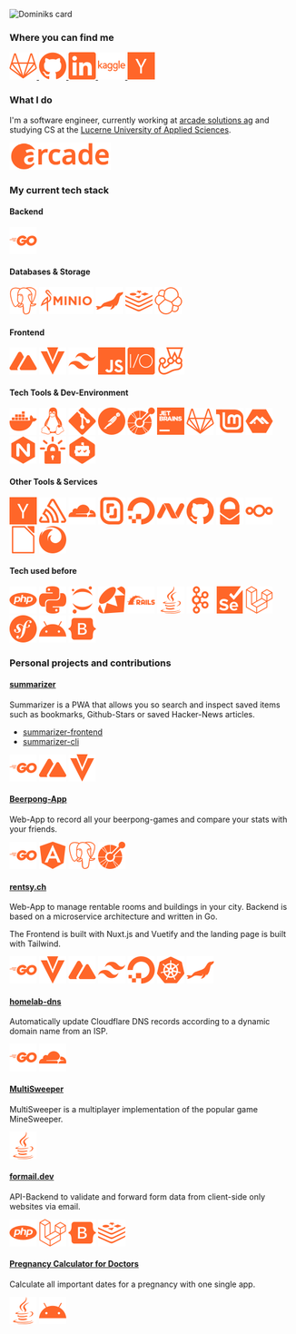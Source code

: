 ![Dominiks card](https://cardivo.vercel.app/api?name=Dominik&description=Software%20Engineer&image=https://avatars.githubusercontent.com/u/23583759?v=4&site=https://gitlab.com/dominikstraessle&pattern=topography&colorPattern=%23FF6629&opacity=0.2&fontColor=%23FF6629&github=dominikstraessle&linkedin=dominik-strässle)

### Where you can find me

<a href="https://gitlab.com/dominikstraessle" target="_blank">
<img height="48" src="assets/gitlab.svg" alt="gitlab">
</a>

<a href="https://github.com/dominikstraessle/" target="_blank">
<img height="48" src="assets/github.svg" alt="github">
</a>

<a href="https://www.linkedin.com/in/dominik-str%C3%A4ssle-1b5736230/" target="_blank">
<img height="48" src="assets/linkedin.svg" alt="linkedin">
</a>

<a href="https://www.kaggle.com/dominikstraessle" target="_blank">
<img height="48" src="assets/kaggle.svg" alt="kaggle">
</a>

<a href="https://news.ycombinator.com/user?id=dominikstr" target="_blank">
<img height="48" src="assets/ycombinator.svg" alt="ycombinator">
</a>

### What I do
I'm a software engineer, currently working at [arcade solutions ag](https://www.arcade.ch/) and studying CS at the [Lucerne University of Applied Sciences](https://www.hslu.ch/en/lucerne-school-of-information-technology/).

<p>
<img height="48" src="assets/arc.svg" alt="arcade solutions ag">
</p>

### My current tech stack
#### Backend
<img height="48" src="assets/go.svg" alt="go">

#### Databases & Storage
<p>
<img height="48" src="assets/postgresql.svg" alt="postgresql">
<img height="48" src="assets/minioio-ar21.svg" alt="minioio">
<img height="48" src="assets/mariadb.svg" alt="mariadb">
<img height="48" src="assets/redis.svg" alt="redis">
<img height="48" src="assets/elastic.svg" alt="elastic">
</p>

#### Frontend
<p>
<img height="48" src="assets/nuxtdotjs.svg" alt="nuxtjs">
<img height="48" src="assets/vuetify.svg" alt="vuetify">
<img height="48" src="assets/tailwindcss.svg" alt="tailwindcss">
<img height="48" src="assets/javascript.svg" alt="javascript">
<img height="48" src="assets/webdriverio.svg" alt="webdriverio">
<img height="48" src="assets/jest.svg" alt="jest">
</p>

#### Tech Tools & Dev-Environment
<p>
<img height="48" src="assets/docker.svg" alt="docker">
<img height="48" src="assets/linux.svg" alt="linux">
<img height="48" src="assets/git.svg" alt="git">
<img height="48" src="assets/postman.svg" alt="postman">
<img height="48" src="assets/openapiinitiative.svg" alt="openapiinitiative">
<img height="48" src="assets/jetbrains.svg" alt="jetbrains">
<img height="48" src="assets/gitlab.svg" alt="gitlab">
<img height="48" src="assets/linuxmint.svg" alt="linuxmint">
<img height="48" src="assets/alpinelinux.svg" alt="alpinelinux">
<img height="48" src="assets/nginx.svg" alt="nginx">
<img height="48" src="assets/letsencrypt.svg" alt="letsencrypt">
<img height="48" src="assets/dependabot.svg" alt="dependabot">
</p>

#### Other Tools & Services
<p>
<img height="48" src="assets/ycombinator.svg" alt="ycombinator">
<img height="48" src="assets/sentry.svg" alt="sentry">
<img height="48" src="assets/cloudflare.svg" alt="cloudflare">
<img height="48" src="assets/scaleway.svg" alt="scaleway">
<img height="48" src="assets/digitalocean.svg" alt="digitalocean">
<img height="48" src="assets/namecheap.svg" alt="namecheap">
<img height="48" src="assets/github.svg" alt="github">
<img height="48" src="assets/protonmail.svg" alt="protonmail.svg">
<img height="48" src="assets/nextcloud.svg" alt="nextcloud.svg">
<img height="48" src="assets/libreoffice.svg" alt="libreoffice">
<img height="48" src="assets/firefox.svg" alt="firefox">
</p>

#### Tech used before
<p>
<img height="48" src="assets/php.svg" alt="php">
<img height="48" src="assets/python.svg" alt="python">
<img height="48" src="assets/jupyter.svg" alt="jupyter">
<img height="48" src="assets/ruby.svg" alt="ruby">
<img height="48" src="assets/rubyonrails.svg" alt="rubyonrails">
<img height="48" src="assets/java.svg" alt="java">
<img height="48" src="assets/apachekafka.svg" alt="apachekafka">
<img height="48" src="assets/selenium.svg" alt="selenium">
<img height="48" src="assets/laravel.svg" alt="laravel">
<img height="48" src="assets/symfony.svg" alt="symfony">
<img height="48" src="assets/android.svg" alt="android">
<img height="48" src="assets/bootstrap.svg" alt="bootstrap">
</p>

### Personal projects and contributions
#### [summarizer](https://summarizer.straessle.me/)
Summarizer is a PWA that allows you so search and inspect saved items such as bookmarks, Github-Stars or saved Hacker-News articles.

- [summarizer-frontend](https://gitlab.com/summarizer/summarizer-frontend)  
- [summarizer-cli](https://gitlab.com/summarizer/summarizer-cli)

<p>
<img height="48" src="assets/go.svg" alt="go">
<img height="48" src="assets/nuxtdotjs.svg" alt="nuxtjs">
<img height="48" src="assets/vuetify.svg" alt="vuetify">
</p>

#### [Beerpong-App](https://beerpong.bar)
Web-App to record all your beerpong-games and compare your stats with your friends.

<p>
<img height="48" src="assets/go.svg" alt="go">
<img height="48" src="assets/angular.svg" alt="angular">
<img height="48" src="assets/postgresql.svg" alt="postgres">
<img height="48" src="assets/openapiinitiative.svg" alt="openapiinitiative">
</p>

#### [rentsy.ch](https://rentsy.ch/)
Web-App to manage rentable rooms and buildings in your city. Backend is based on a microservice architecture and written in Go.

The Frontend is built with Nuxt.js and Vuetify and the landing page is built with Tailwind.

<p>
<img height="48" src="assets/go.svg" alt="go">
<img height="48" src="assets/vuetify.svg" alt="vuetify">
<img height="48" src="assets/nuxtdotjs.svg" alt="nuxtjs">
<img height="48" src="assets/tailwindcss.svg" alt="tailwindcss">
<img height="48" src="assets/digitalocean.svg" alt="digitalocean">
<img height="48" src="assets/kubernetes.svg" alt="kubernetes">
<img height="48" src="assets/mariadb.svg" alt="mariadb">
</p>

#### [homelab-dns](https://gitlab.com/dominikstraessle/homelab-dns)
Automatically update Cloudflare DNS records according to a dynamic domain name from an ISP.

<p>
<img height="48" src="assets/go.svg" alt="go">
<img height="48" src="assets/cloudflare.svg" alt="cloudflare">
</p>

#### [MultiSweeper](https://github.com/Aaronmacaron/MultiSweeper)
MultiSweeper is a multiplayer implementation of the popular game MineSweeper.

<img height="48" src="assets/java.svg" alt="go">

#### [formail.dev](https://formail.dev/)
API-Backend to validate and forward form data from client-side only websites via email.

<p>
<img height="48" src="assets/php.svg" alt="php">
<img height="48" src="assets/laravel.svg" alt="laravel">
<img height="48" src="assets/bootstrap.svg" alt="bootstrap">
<img height="48" src="assets/redis.svg" alt="redis">
</p>

#### [Pregnancy Calculator for Doctors](https://play.google.com/store/apps/details?id=ch.gibmit.straessle.dominik.schwangerschaftsrechner&hl=en&gl=US)
Calculate all important dates for a pregnancy with one single app.

<p>
<img height="48" src="assets/java.svg" alt="java">
<img height="48" src="assets/android.svg" alt="android">
</p>

